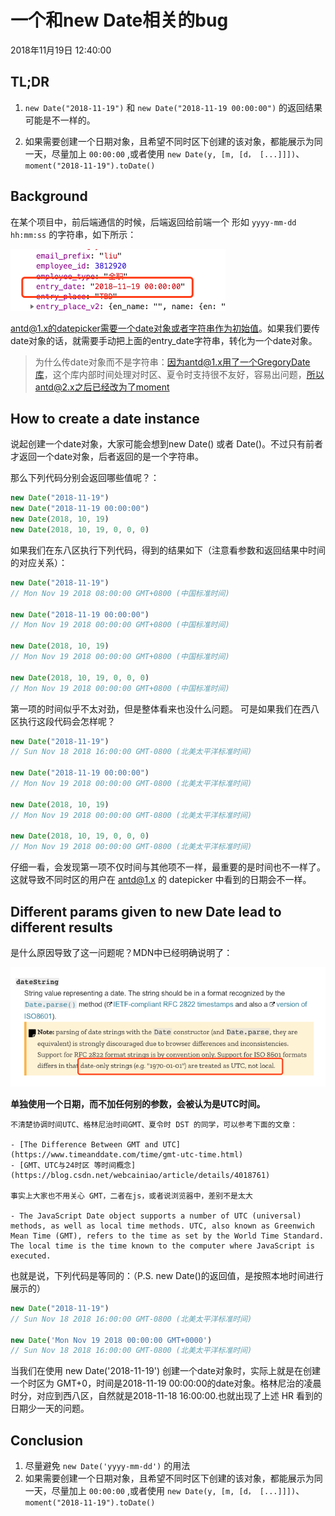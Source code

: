 # 一个和new Date相关的bug

2018年11月19日 12:40:00

## TL;DR
1. `new Date("2018-11-19")` 和 `new Date("2018-11-19 00:00:00")` 的返回结果可能是不一样的。

2. 如果需要创建一个日期对象，且希望不同时区下创建的该对象，都能展示为同一天，尽量加上 `00:00:00` ,或者使用 `new Date(y, [m, [d， [...]]])`、 `moment("2018-11-19").toDate()`

## Background
在某个项目中，前后端通信的时候，后端返回给前端一个 形如 `yyyy-mm-dd hh:mm:ss` 的字符串，如下所示：

![](/assets/images/2018-11-19-14-14-27.png)

antd@1.x的datepicker需要一个date对象或者字符串作为初始值。如果我们要传date对象的话，就需要手动把上面的entry_date字符串，转化为一个date对象。

> 为什么传date对象而不是字符串：因为antd@1.x用了一个GregoryDate库，这个库内部时间处理对时区、夏令时支持很不友好，容易出问题，所以antd@2.x之后已经改为了moment

## How to create a date instance

说起创建一个date对象，大家可能会想到new Date() 或者 Date()。不过只有前者才返回一个date对象，后者返回的是一个字符串。

那么下列代码分别会返回哪些值呢？：
```javascript
new Date("2018-11-19")
new Date("2018-11-19 00:00:00")
new Date(2018, 10, 19)
new Date(2018, 10, 19, 0, 0, 0)
```

如果我们在东八区执行下列代码，得到的结果如下（注意看参数和返回结果中时间的对应关系）：
```javascript
new Date("2018-11-19")
// Mon Nov 19 2018 08:00:00 GMT+0800 (中国标准时间)

new Date("2018-11-19 00:00:00")
// Mon Nov 19 2018 00:00:00 GMT+0800 (中国标准时间)

new Date(2018, 10, 19)
// Mon Nov 19 2018 00:00:00 GMT+0800 (中国标准时间)

new Date(2018, 10, 19, 0, 0, 0)
// Mon Nov 19 2018 00:00:00 GMT+0800 (中国标准时间)
```

第一项的时间似乎不太对劲，但是整体看来也没什么问题。
可是如果我们在西八区执行这段代码会怎样呢？
```javascript
new Date("2018-11-19")
// Sun Nov 18 2018 16:00:00 GMT-0800 (北美太平洋标准时间)

new Date("2018-11-19 00:00:00")
// Mon Nov 19 2018 00:00:00 GMT-0800 (北美太平洋标准时间)

new Date(2018, 10, 19)
// Mon Nov 19 2018 00:00:00 GMT-0800 (北美太平洋标准时间)

new Date(2018, 10, 19, 0, 0, 0)
// Mon Nov 19 2018 00:00:00 GMT-0800 (北美太平洋标准时间)
```

仔细一看，会发现第一项不仅时间与其他项不一样，最重要的是时间也不一样了。
这就导致不同时区的用户在 antd@1.x 的 datepicker 中看到的日期会不一样。

## Different params given to new Date lead to different results

是什么原因导致了这一问题呢？MDN中已经明确说明了：

![](/assets/images/2018-11-19-14-18-25.png)

**单独使用一个日期，而不加任何别的参数，会被认为是UTC时间。**

    不清楚协调时间UTC、格林尼治时间GMT、夏令时 DST 的同学，可以参考下面的文章：

    - [The Difference Between GMT and UTC](https://www.timeanddate.com/time/gmt-utc-time.html)
    - [GMT、UTC与24时区 等时间概念](https://blog.csdn.net/webcainiao/article/details/4018761)

    事实上大家也不用关心 GMT，二者在js，或者说浏览器中，差别不是太大

    - The JavaScript ​Date​ object supports a number of UTC (universal) methods, as well as local time methods. UTC, also known as Greenwich Mean Time (GMT), refers to the time as set by the World Time Standard. The local time is the time known to the computer where JavaScript is executed.


也就是说，下列代码是等同的：（P.S. new Date()的返回值，是按照本地时间进行展示的）
```js
new Date("2018-11-19")
// Sun Nov 18 2018 16:00:00 GMT-0800 (北美太平洋标准时间)

new Date('Mon Nov 19 2018 00:00:00 GMT+0000')
// Sun Nov 18 2018 16:00:00 GMT-0800 (北美太平洋标准时间)
```

当我们在使用 new Date('2018-11-19') 创建一个date对象时，实际上就是在创建一个时区为 GMT+0，时间是2018-11-19 00:00:00的date对象。格林尼治的凌晨时分，对应到西八区，自然就是2018-11-18 16:00:00.也就出现了上述 HR 看到的日期少一天的问题。

## Conclusion

1. 尽量避免 `new Date('yyyy-mm-dd')` 的用法
2. 如果需要创建一个日期对象，且希望不同时区下创建的该对象，都能展示为同一天，尽量加上 `00:00:00` ,或者使用 `new Date(y, [m, [d， [...]]])`、 `moment("2018-11-19").toDate()`
